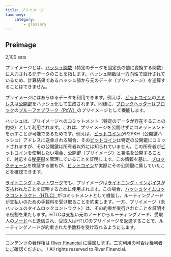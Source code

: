 ```yaml
---
title: プリイメージ
taxonomy:
    category:
        - glossary
---
```


## Preimage
2,100 sats

プリイメージとは、[ハッシュ関数](http://lostinbitcoin.jp.testrs.jp/staging/glossary/hash_function/)（特定のデータを固定長の値に変換する関数）に入力される元データのことを指します。ハッシュ関数は一方向性で設計されているため、計算結果であるハッシュ値から元のデータ（プリイメージ）を逆算することはできません。

プリイメージにはあらゆるデータを利用できます。例えば、[ビットコイン](http://lostinbitcoin.jp.testrs.jp/staging/glossary/bitcoin/)の[アドレス](http://lostinbitcoin.jp.testrs.jp/staging/glossary/address/)は[公開鍵](http://lostinbitcoin.jp.testrs.jp/staging/glossary/public_key/)をハッシュ化して生成されます。同様に、[ブロックヘッダー](http://lostinbitcoin.jp.testrs.jp/staging/glossary/block_header/)は[ブロック]((http://lostinbitcoin.jp.testrs.jp/staging/glossary/block/))の[プルーフオブワーク（PoW）](http://lostinbitcoin.jp.testrs.jp/staging/glossary/pow/)のプリイメージとして機能します。

ハッシュは、プリイメージへのコミットメント（特定のデータが存在することの約束）として利用されます。これは、プリイメージを公開せずにコミットメントを示すことが可能であるためです。例えば、[ビットコイン](http://lostinbitcoin.jp.testrs.jp/staging/glossary/bitcoin/)がP2PKH（公開鍵ハッシュ）アドレスに送金される場合、その[ビットコイン](http://lostinbitcoin.jp.testrs.jp/staging/glossary/bitcoin/)は特定の公開鍵にコミットされますが、その公開鍵は所有者以外には知られていません。この所有者が[ビットコイン](http://lostinbitcoin.jp.testrs.jp/staging/glossary/bitcoin/)を使用したい場合、公開鍵（プリイメージ）と署名を公開することで、対応する[秘密鍵](http://lostinbitcoin.jp.testrs.jp/staging/glossary/private_key/)を管理していることを証明します。この情報を基に、[ブロックチェーン](http://lostinbitcoin.jp.testrs.jp/staging/glossary/blockchain-2/)を検証する誰もが、[ビットコイン](http://lostinbitcoin.jp.testrs.jp/staging/glossary/bitcoin/)が実際にその公開鍵に属していたことを確認できます。

[ライトニング・ネットワーク](http://lostinbitcoin.jp.testrs.jp/staging/glossary/lightning_network/)でも、プリイメージは[ライトニング・インボイス](http://lostinbitcoin.jp.testrs.jp/staging/glossary/lightning_invoice/)が支払われたことを証明するために使用されます。この場合、[ハッシュタイムロックコントラクト（HTLC）](http://lostinbitcoin.jp.testrs.jp/staging/glossary/htlc/)がコミットメントとして機能し、ルーティングノードが支払いのための手数料を受け取ることを約束します。一方、プリイメージ（未ハッシュのタイムロックコントラクト）は、その約束が実行されたことを証明する役割を果たします。HTLCは支払い元のノードからルーティングノード、受取人の[ノード](http://lostinbitcoin.jp.testrs.jp/staging/glossary/node-2/)へと送信され、受取人はHTLCのプリイメージを返送することで、ルーティングノードが約束された手数料を受け取れるようにします。

---
コンテンツの著作権は [River Financial](https://river.com/) に帰属します。二次利用の可否は権利者にご確認ください。 / All rights reserved to River Financial.
